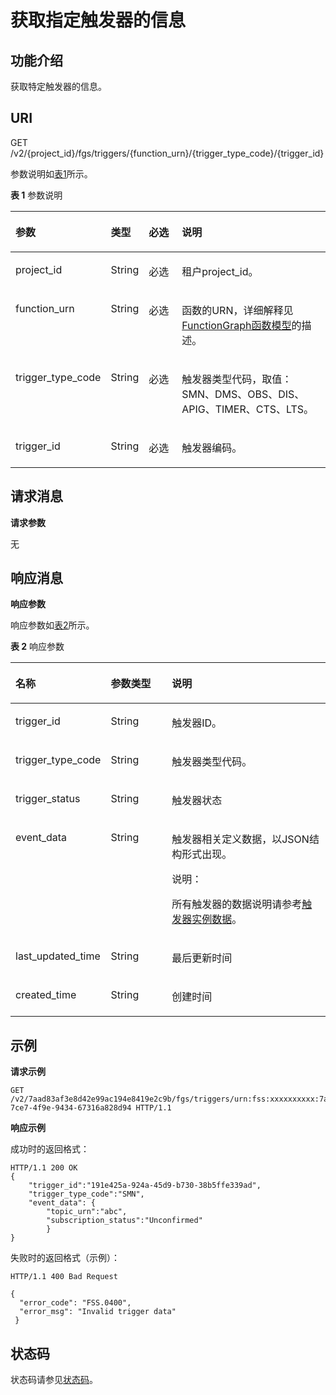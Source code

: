 # 获取指定触发器的信息<a name="ZH-CN_TOPIC_0115410485"></a>

## 功能介绍<a name="section42928880"></a>

获取特定触发器的信息。

## URI<a name="section50815604"></a>

GET /v2/\{project\_id\}/fgs/triggers/\{function\_urn\}/\{trigger\_type\_code\}/\{trigger\_id\}

参数说明如[表1](#table9801345604)所示。

**表 1**  参数说明

<a name="table9801345604"></a>
<table><thead align="left"><tr id="row28011445507"><th class="cellrowborder" valign="top" width="22%" id="mcps1.2.5.1.1"><p id="p4231125113017"><a name="p4231125113017"></a><a name="p4231125113017"></a>参数</p>
</th>
<th class="cellrowborder" valign="top" width="11%" id="mcps1.2.5.1.2"><p id="p192315518015"><a name="p192315518015"></a><a name="p192315518015"></a>类型</p>
</th>
<th class="cellrowborder" valign="top" width="12%" id="mcps1.2.5.1.3"><p id="p423155114014"><a name="p423155114014"></a><a name="p423155114014"></a>必选</p>
</th>
<th class="cellrowborder" valign="top" width="55.00000000000001%" id="mcps1.2.5.1.4"><p id="p62311351905"><a name="p62311351905"></a><a name="p62311351905"></a>说明</p>
</th>
</tr>
</thead>
<tbody><tr id="row0801645403"><td class="cellrowborder" valign="top" width="22%" headers="mcps1.2.5.1.1 "><p id="p69341855201"><a name="p69341855201"></a><a name="p69341855201"></a>project_id</p>
</td>
<td class="cellrowborder" valign="top" width="11%" headers="mcps1.2.5.1.2 "><p id="p159425551012"><a name="p159425551012"></a><a name="p159425551012"></a>String</p>
</td>
<td class="cellrowborder" valign="top" width="12%" headers="mcps1.2.5.1.3 "><p id="p3942255607"><a name="p3942255607"></a><a name="p3942255607"></a>必选</p>
</td>
<td class="cellrowborder" valign="top" width="55.00000000000001%" headers="mcps1.2.5.1.4 "><p id="p199421551104"><a name="p199421551104"></a><a name="p199421551104"></a>租户project_id。</p>
</td>
</tr>
<tr id="row10801114516010"><td class="cellrowborder" valign="top" width="22%" headers="mcps1.2.5.1.1 "><p id="p29421550019"><a name="p29421550019"></a><a name="p29421550019"></a>function_urn</p>
</td>
<td class="cellrowborder" valign="top" width="11%" headers="mcps1.2.5.1.2 "><p id="p1994275510020"><a name="p1994275510020"></a><a name="p1994275510020"></a>String</p>
</td>
<td class="cellrowborder" valign="top" width="12%" headers="mcps1.2.5.1.3 "><p id="p1694212551108"><a name="p1694212551108"></a><a name="p1694212551108"></a>必选</p>
</td>
<td class="cellrowborder" valign="top" width="55.00000000000001%" headers="mcps1.2.5.1.4 "><p id="p14949185515014"><a name="p14949185515014"></a><a name="p14949185515014"></a>函数的URN，详细解释见<a href="FunctionGraph函数模型.md">FunctionGraph函数模型</a>的描述。</p>
</td>
</tr>
<tr id="row198018451708"><td class="cellrowborder" valign="top" width="22%" headers="mcps1.2.5.1.1 "><p id="p12949185514018"><a name="p12949185514018"></a><a name="p12949185514018"></a>trigger_type_code</p>
</td>
<td class="cellrowborder" valign="top" width="11%" headers="mcps1.2.5.1.2 "><p id="p89499554013"><a name="p89499554013"></a><a name="p89499554013"></a>String</p>
</td>
<td class="cellrowborder" valign="top" width="12%" headers="mcps1.2.5.1.3 "><p id="p4949165516014"><a name="p4949165516014"></a><a name="p4949165516014"></a>必选</p>
</td>
<td class="cellrowborder" valign="top" width="55.00000000000001%" headers="mcps1.2.5.1.4 "><p id="p1494935519016"><a name="p1494935519016"></a><a name="p1494935519016"></a>触发器类型代码，取值：SMN、DMS、OBS、DIS、APIG、TIMER、CTS、LTS。</p>
</td>
</tr>
<tr id="row78011451807"><td class="cellrowborder" valign="top" width="22%" headers="mcps1.2.5.1.1 "><p id="p895711551507"><a name="p895711551507"></a><a name="p895711551507"></a>trigger_id</p>
</td>
<td class="cellrowborder" valign="top" width="11%" headers="mcps1.2.5.1.2 "><p id="p199574551503"><a name="p199574551503"></a><a name="p199574551503"></a>String</p>
</td>
<td class="cellrowborder" valign="top" width="12%" headers="mcps1.2.5.1.3 "><p id="p10957195519017"><a name="p10957195519017"></a><a name="p10957195519017"></a>必选</p>
</td>
<td class="cellrowborder" valign="top" width="55.00000000000001%" headers="mcps1.2.5.1.4 "><p id="p119651355507"><a name="p119651355507"></a><a name="p119651355507"></a>触发器编码。</p>
</td>
</tr>
</tbody>
</table>

## 请求消息<a name="section54687260"></a>

**请求参数**

无

## 响应消息<a name="section22423296"></a>

**响应参数**

响应参数如[表2](#table394445163918)所示。    

**表 2**  响应参数

<a name="table394445163918"></a>
<table><thead align="left"><tr id="row5944851163912"><th class="cellrowborder" valign="top" width="20.202020202020204%" id="mcps1.2.4.1.1"><p id="p7944165193912"><a name="p7944165193912"></a><a name="p7944165193912"></a>名称</p>
</th>
<th class="cellrowborder" valign="top" width="21.012101210121013%" id="mcps1.2.4.1.2"><p id="p494413519391"><a name="p494413519391"></a><a name="p494413519391"></a>参数类型</p>
</th>
<th class="cellrowborder" valign="top" width="58.78587858785879%" id="mcps1.2.4.1.3"><p id="p159441351193918"><a name="p159441351193918"></a><a name="p159441351193918"></a>说明</p>
</th>
</tr>
</thead>
<tbody><tr id="row656714506269"><td class="cellrowborder" valign="top" width="20.202020202020204%" headers="mcps1.2.4.1.1 "><p id="p897220169325"><a name="p897220169325"></a><a name="p897220169325"></a>trigger_id</p>
</td>
<td class="cellrowborder" valign="top" width="21.012101210121013%" headers="mcps1.2.4.1.2 "><p id="p10200164542217"><a name="p10200164542217"></a><a name="p10200164542217"></a>String</p>
</td>
<td class="cellrowborder" valign="top" width="58.78587858785879%" headers="mcps1.2.4.1.3 "><p id="p3971716113216"><a name="p3971716113216"></a><a name="p3971716113216"></a>触发器ID。</p>
</td>
</tr>
<tr id="row1447114561264"><td class="cellrowborder" valign="top" width="20.202020202020204%" headers="mcps1.2.4.1.1 "><p id="p19701163322"><a name="p19701163322"></a><a name="p19701163322"></a>trigger_type_code</p>
</td>
<td class="cellrowborder" valign="top" width="21.012101210121013%" headers="mcps1.2.4.1.2 "><p id="p182008456225"><a name="p182008456225"></a><a name="p182008456225"></a>String</p>
</td>
<td class="cellrowborder" valign="top" width="58.78587858785879%" headers="mcps1.2.4.1.3 "><p id="p296918163326"><a name="p296918163326"></a><a name="p296918163326"></a>触发器类型代码。</p>
</td>
</tr>
<tr id="row1481912191695"><td class="cellrowborder" valign="top" width="20.202020202020204%" headers="mcps1.2.4.1.1 "><p id="p1282013191495"><a name="p1282013191495"></a><a name="p1282013191495"></a>trigger_status</p>
</td>
<td class="cellrowborder" valign="top" width="21.012101210121013%" headers="mcps1.2.4.1.2 "><p id="p282011191396"><a name="p282011191396"></a><a name="p282011191396"></a>String</p>
</td>
<td class="cellrowborder" valign="top" width="58.78587858785879%" headers="mcps1.2.4.1.3 "><p id="p58201119097"><a name="p58201119097"></a><a name="p58201119097"></a>触发器状态</p>
</td>
</tr>
<tr id="row171881259182617"><td class="cellrowborder" valign="top" width="20.202020202020204%" headers="mcps1.2.4.1.1 "><p id="p15535100113911"><a name="p15535100113911"></a><a name="p15535100113911"></a>event_data</p>
</td>
<td class="cellrowborder" valign="top" width="21.012101210121013%" headers="mcps1.2.4.1.2 "><p id="p220064511221"><a name="p220064511221"></a><a name="p220064511221"></a>String</p>
</td>
<td class="cellrowborder" valign="top" width="58.78587858785879%" headers="mcps1.2.4.1.3 "><p id="p1596641617325"><a name="p1596641617325"></a><a name="p1596641617325"></a>触发器相关定义数据，以JSON结构形式出现。</p>
<div class="note" id="note18893340141012"><a name="note18893340141012"></a><a name="note18893340141012"></a><span class="notetitle"> 说明： </span><div class="notebody"><p id="p1889474019102"><a name="p1889474019102"></a><a name="p1889474019102"></a>所有触发器的数据说明请参考<a href="函数Trigger-Management触发器模型.md#section196721276373">触发器实例数据</a>。</p>
</div></div>
</td>
</tr>
<tr id="row152771626162720"><td class="cellrowborder" valign="top" width="20.202020202020204%" headers="mcps1.2.4.1.1 "><p id="p19484145112813"><a name="p19484145112813"></a><a name="p19484145112813"></a>last_updated_time</p>
</td>
<td class="cellrowborder" valign="top" width="21.012101210121013%" headers="mcps1.2.4.1.2 "><p id="p420044517221"><a name="p420044517221"></a><a name="p420044517221"></a>String</p>
</td>
<td class="cellrowborder" valign="top" width="58.78587858785879%" headers="mcps1.2.4.1.3 "><p id="p206041542154210"><a name="p206041542154210"></a><a name="p206041542154210"></a>最后更新时间</p>
</td>
</tr>
<tr id="row143501123142714"><td class="cellrowborder" valign="top" width="20.202020202020204%" headers="mcps1.2.4.1.1 "><p id="p16454055789"><a name="p16454055789"></a><a name="p16454055789"></a>created_time</p>
</td>
<td class="cellrowborder" valign="top" width="21.012101210121013%" headers="mcps1.2.4.1.2 "><p id="p9960161643210"><a name="p9960161643210"></a><a name="p9960161643210"></a>String</p>
</td>
<td class="cellrowborder" valign="top" width="58.78587858785879%" headers="mcps1.2.4.1.3 "><p id="p1086517578428"><a name="p1086517578428"></a><a name="p1086517578428"></a>创建时间</p>
</td>
</tr>
</tbody>
</table>

## 示例<a name="section1861796172216"></a>

**请求示例**

```
GET /v2/7aad83af3e8d42e99ac194e8419e2c9b/fgs/triggers/urn:fss:xxxxxxxxxx:7aad83af3e8d42e99ac194e8419e2c9b:function:default:test:latest/SMN/f4748d95-7ce7-4f9e-9434-67316a828d94 HTTP/1.1
```

**响应示例**

成功时的返回格式：

```
HTTP/1.1 200 OK 
{ 
    "trigger_id":"191e425a-924a-45d9-b730-38b5ffe339ad", 
    "trigger_type_code":"SMN", 
    "event_data": { 
        "topic_urn":"abc", 
        "subscription_status":"Unconfirmed" 
        }
}
```

失败时的返回格式（示例）：

```
HTTP/1.1 400 Bad Request 

{ 
  "error_code": "FSS.0400", 
  "error_msg": "Invalid trigger data" 
 }
```

## 状态码<a name="section483072"></a>

状态码请参见[状态码](状态码.md)。

